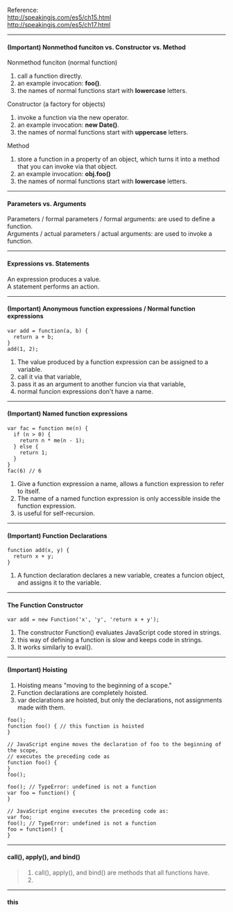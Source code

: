 Reference:  
http://speakingjs.com/es5/ch15.html  
http://speakingjs.com/es5/ch17.html

---
#### (Important) Nonmethod funciton vs. Constructor vs. Method

Nonmethod funciton (normal function)
1. call a function directly.
2. an example invocation: **foo()**.
3. the names of normal functions start with **lowercase** letters.

Constructor (a factory for objects)
1. invoke a function via the new operator.
2. an example invocation: **new Date()**.
3. the names of normal functions start with **uppercase** letters.

Method
1. store a function in a property of an object, which turns it into a method that you can invoke via that object.
2. an example invocation: **obj.foo()**
3. the names of normal functions start with **lowercase** letters.

---
#### Parameters vs. Arguments

Parameters / formal parameters / formal arguments: are used to define a function.  
Arguments / actual parameters / actual arguments: are used to invoke a function.  


---
#### Expressions vs. Statements

An expression produces a value.  
A statement performs an action.  

---
#### (Important) Anonymous function expressions / Normal function expressions
```
var add = function(a, b) {
  return a + b;
}
add(1, 2);
```
1. The value produced by a function expression can be assigned to a variable.
2. call it via that variable,
3. pass it as an argument to another funcion via that variable,
4. normal funcion expressions don't have a name.

---
#### (Important) Named function expressions
```
var fac = function me(n) {
  if (n > 0) {
    return n * me(n - 1);
  } else {
    return 1;
  }
}
fac(6) // 6
```
1. Give a function expression a name, allows a function expression to refer to itself.
2. The name of a named function expression is only accessible inside the function expression.
3. is useful for self-recursion.

---
#### (Important) Function Declarations
```
function add(x, y) {
  return x + y;
}
```
1. A function declaration declares a new variable, creates a funcion object, and assigns it to the variable.

---
#### The Function Constructor
```
var add = new Function('x', 'y', 'return x + y');
```
1. The constructor Function() evaluates JavaScript code stored in strings.
2. this way of defining a function is slow and keeps code in strings.
3. It works similarly to eval().

---
#### (Important) Hoisting
1. Hoisting means "moving to the beginning of a scope."
2. Function declarations are completely hoisted.
3. var declarations are hoisted, but only the declarations, not assignments made with them.

```
foo();
function foo() { // this function is hoisted
}

// JavaScript engine moves the declaration of foo to the beginning of the scope,  
// executes the preceding code as
function foo() {
}
foo();
```

```
foo(); // TypeError: undefined is not a function
var foo = function() {
}

// JavaScript engine executes the preceding code as: 
var foo;
foo(); // TypeError: undefined is not a function
foo = function() {
}
```

---
#### call(), apply(), and bind()

> 1. call(), apply(), and bind() are methods that all functions have.
> 2. 

---

#### this

